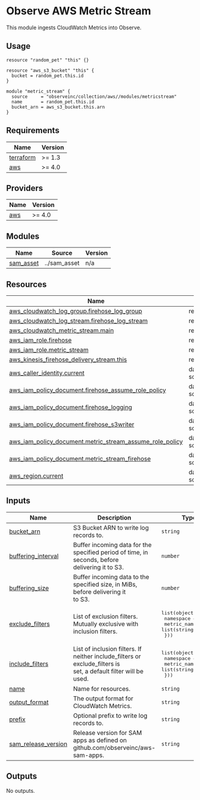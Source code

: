 # Observe AWS Metric Stream

This module ingests CloudWatch Metrics into Observe.

## Usage

```hcl
resource "random_pet" "this" {}

resource "aws_s3_bucket" "this" {
  bucket = random_pet.this.id
}

module "metric_stream" {
  source     = "observeinc/collection/aws//modules/metricstream"
  name       = random_pet.this.id
  bucket_arn = aws_s3_bucket.this.arn
}

```

<!-- BEGINNING OF PRE-COMMIT-TERRAFORM DOCS HOOK -->
## Requirements

| Name | Version |
|------|---------|
| <a name="requirement_terraform"></a> [terraform](#requirement\_terraform) | >= 1.3 |
| <a name="requirement_aws"></a> [aws](#requirement\_aws) | >= 4.0 |

## Providers

| Name | Version |
|------|---------|
| <a name="provider_aws"></a> [aws](#provider\_aws) | >= 4.0 |

## Modules

| Name | Source | Version |
|------|--------|---------|
| <a name="module_sam_asset"></a> [sam\_asset](#module\_sam\_asset) | ../sam_asset | n/a |

## Resources

| Name | Type |
|------|------|
| [aws_cloudwatch_log_group.firehose_log_group](https://registry.terraform.io/providers/hashicorp/aws/latest/docs/resources/cloudwatch_log_group) | resource |
| [aws_cloudwatch_log_stream.firehose_log_stream](https://registry.terraform.io/providers/hashicorp/aws/latest/docs/resources/cloudwatch_log_stream) | resource |
| [aws_cloudwatch_metric_stream.main](https://registry.terraform.io/providers/hashicorp/aws/latest/docs/resources/cloudwatch_metric_stream) | resource |
| [aws_iam_role.firehose](https://registry.terraform.io/providers/hashicorp/aws/latest/docs/resources/iam_role) | resource |
| [aws_iam_role.metric_stream](https://registry.terraform.io/providers/hashicorp/aws/latest/docs/resources/iam_role) | resource |
| [aws_kinesis_firehose_delivery_stream.this](https://registry.terraform.io/providers/hashicorp/aws/latest/docs/resources/kinesis_firehose_delivery_stream) | resource |
| [aws_caller_identity.current](https://registry.terraform.io/providers/hashicorp/aws/latest/docs/data-sources/caller_identity) | data source |
| [aws_iam_policy_document.firehose_assume_role_policy](https://registry.terraform.io/providers/hashicorp/aws/latest/docs/data-sources/iam_policy_document) | data source |
| [aws_iam_policy_document.firehose_logging](https://registry.terraform.io/providers/hashicorp/aws/latest/docs/data-sources/iam_policy_document) | data source |
| [aws_iam_policy_document.firehose_s3writer](https://registry.terraform.io/providers/hashicorp/aws/latest/docs/data-sources/iam_policy_document) | data source |
| [aws_iam_policy_document.metric_stream_assume_role_policy](https://registry.terraform.io/providers/hashicorp/aws/latest/docs/data-sources/iam_policy_document) | data source |
| [aws_iam_policy_document.metric_stream_firehose](https://registry.terraform.io/providers/hashicorp/aws/latest/docs/data-sources/iam_policy_document) | data source |
| [aws_region.current](https://registry.terraform.io/providers/hashicorp/aws/latest/docs/data-sources/region) | data source |

## Inputs

| Name | Description | Type | Default | Required |
|------|-------------|------|---------|:--------:|
| <a name="input_bucket_arn"></a> [bucket\_arn](#input\_bucket\_arn) | S3 Bucket ARN to write log records to. | `string` | n/a | yes |
| <a name="input_buffering_interval"></a> [buffering\_interval](#input\_buffering\_interval) | Buffer incoming data for the specified period of time, in seconds, before<br>delivering it to S3. | `number` | `60` | no |
| <a name="input_buffering_size"></a> [buffering\_size](#input\_buffering\_size) | Buffer incoming data to the specified size, in MiBs, before delivering it<br>to S3. | `number` | `1` | no |
| <a name="input_exclude_filters"></a> [exclude\_filters](#input\_exclude\_filters) | List of exclusion filters. Mutually exclusive with inclusion filters. | <pre>list(object({<br>    namespace    = string<br>    metric_names = list(string)<br>  }))</pre> | `null` | no |
| <a name="input_include_filters"></a> [include\_filters](#input\_include\_filters) | List of inclusion filters. If neither include\_filters or exclude\_filters is<br>set, a default filter will be used. | <pre>list(object({<br>    namespace    = string<br>    metric_names = list(string)<br>  }))</pre> | `null` | no |
| <a name="input_name"></a> [name](#input\_name) | Name for resources. | `string` | n/a | yes |
| <a name="input_output_format"></a> [output\_format](#input\_output\_format) | The output format for CloudWatch Metrics. | `string` | `"json"` | no |
| <a name="input_prefix"></a> [prefix](#input\_prefix) | Optional prefix to write log records to. | `string` | `""` | no |
| <a name="input_sam_release_version"></a> [sam\_release\_version](#input\_sam\_release\_version) | Release version for SAM apps as defined on github.com/observeinc/aws-sam-apps. | `string` | `""` | no |

## Outputs

No outputs.
<!-- END OF PRE-COMMIT-TERRAFORM DOCS HOOK -->
